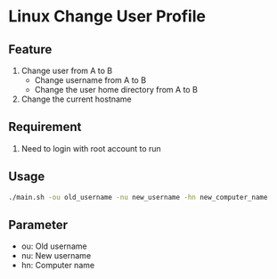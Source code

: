 # Linux Change User Profile

## Feature

1. Change user from A to B
   - Change username from A to B
   - Change the user home directory from A to B
2. Change the current hostname

## Requirement

1. Need to login with root account to run

## Usage

```bash
./main.sh -ou old_username -nu new_username -hn new_computer_name
```

## Parameter

- ou: Old username
- nu: New username
- hn: Computer name
